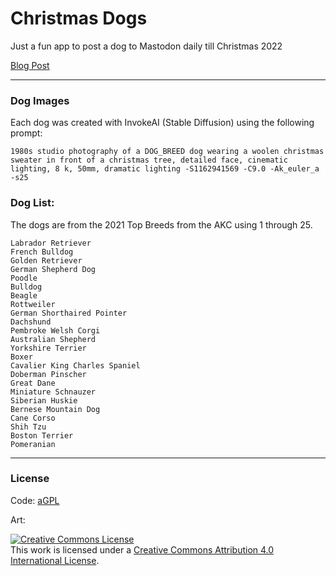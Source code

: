 # Christmas Dogs

Just a fun app to post a dog to Mastodon daily till Christmas 2022

[Blog Post](https://ephergent.com/christmas-dogs-code-and-art-released/)

---

### Dog Images

Each dog was created with InvokeAI (Stable Diffusion) using the following prompt:

```
1980s studio photography of a DOG_BREED dog wearing a woolen christmas sweater in front of a christmas tree, detailed face, cinematic lighting, 8 k, 50mm, dramatic lighting -S1162941569 -C9.0 -Ak_euler_a -s25
```

### Dog List:

The dogs are from the 2021 Top Breeds from the AKC using 1 through 25.

```
Labrador Retriever
French Bulldog
Golden Retriever
German Shepherd Dog
Poodle
Bulldog
Beagle
Rottweiler
German Shorthaired Pointer
Dachshund
Pembroke Welsh Corgi
Australian Shepherd
Yorkshire Terrier
Boxer
Cavalier King Charles Spaniel
Doberman Pinscher
Great Dane
Miniature Schnauzer
Siberian Huskie
Bernese Mountain Dog
Cane Corso
Shih Tzu
Boston Terrier
Pomeranian
```

---

### License

Code: [aGPL](./LICENSE)

Art:

<a rel="license" href="http://creativecommons.org/licenses/by/4.0/"><img alt="Creative Commons License" style="border-width:0" src="https://i.creativecommons.org/l/by/4.0/88x31.png" /></a><br />This work is licensed under a <a rel="license" href="http://creativecommons.org/licenses/by/4.0/">Creative Commons Attribution 4.0 International License</a>.







